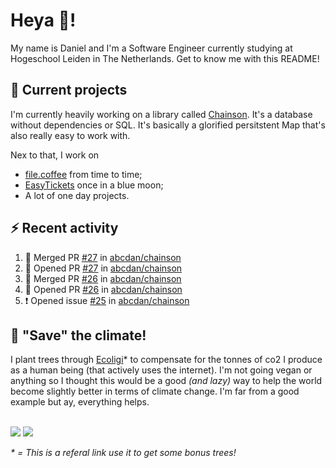 # Heya 👋!

My name is Daniel and I'm a Software Engineer currently studying at Hogeschool Leiden in The Netherlands. Get to know me with this README!

## 💪 Current projects
I'm currently heavily working on a library called [Chainson](https://github.com/abcdan/chainson). It's a database without dependencies or SQL. It's basically a glorified persitstent Map that's also really easy to work with.

Nex to that, I work on
- [file.coffee](https://file.coffee) from time to time;
- [EasyTickets](https://easytickets.xyz) once in a blue moon;
- A lot of one day projects.

## ⚡ Recent activity
<!--START_SECTION:activity-->
1. 🎉 Merged PR [#27](https://github.com/abcdan/chainson/pull/27) in [abcdan/chainson](https://github.com/abcdan/chainson)
2. 💪 Opened PR [#27](https://github.com/abcdan/chainson/pull/27) in [abcdan/chainson](https://github.com/abcdan/chainson)
3. 🎉 Merged PR [#26](https://github.com/abcdan/chainson/pull/26) in [abcdan/chainson](https://github.com/abcdan/chainson)
4. 💪 Opened PR [#26](https://github.com/abcdan/chainson/pull/26) in [abcdan/chainson](https://github.com/abcdan/chainson)
5. ❗️ Opened issue [#25](https://github.com/abcdan/chainson/issues/25) in [abcdan/chainson](https://github.com/abcdan/chainson)
<!--END_SECTION:activity-->

## 🌳 "Save" the climate!
I plant trees through <a href="https://ecologi.com/lngzl?r=6005cc57f70194001deaedfa">Ecoligi</a>* to compensate for the tonnes of co2 I produce as a human being (that actively uses the internet). I'm not going vegan or anything so I thought this would be a good _(and lazy)_ way to help the world become slightly better in terms of climate change. I'm far from a good example but ay, everything helps.

<br><a href="https://ecologi.com/lngzl?r=6005cc57f70194001deaedfa"><img src="https://img.shields.io/ecologi/trees/lngzl"></a> <a href="https://ecologi.com/lngzl?r=6005cc57f70194001deaedfa"><img src="https://img.shields.io/ecologi/carbon/lngzl"></a>



_\* = This is a referal link use it to get some bonus trees!_
